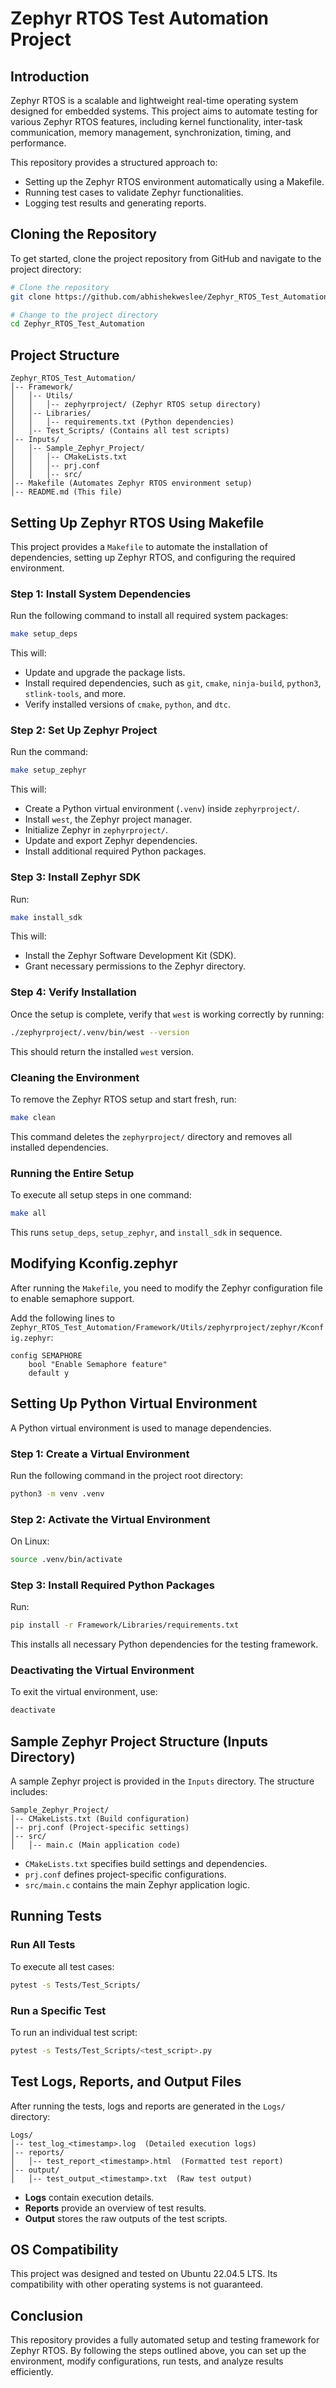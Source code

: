 # Zephyr RTOS Test Automation Project

## Introduction
Zephyr RTOS is a scalable and lightweight real-time operating system designed for embedded systems. This project aims to automate testing for various Zephyr RTOS features, including kernel functionality, inter-task communication, memory management, synchronization, timing, and performance. 

This repository provides a structured approach to:
- Setting up the Zephyr RTOS environment automatically using a Makefile.
- Running test cases to validate Zephyr functionalities.
- Logging test results and generating reports.

## Cloning the Repository
To get started, clone the project repository from GitHub and navigate to the project directory:

```sh
# Clone the repository
git clone https://github.com/abhishekweslee/Zephyr_RTOS_Test_Automation.git

# Change to the project directory
cd Zephyr_RTOS_Test_Automation
```

## Project Structure
```
Zephyr_RTOS_Test_Automation/
│-- Framework/
│   │-- Utils/
│   │   │-- zephyrproject/ (Zephyr RTOS setup directory)
│   │-- Libraries/
│   │   │-- requirements.txt (Python dependencies)
│   │-- Test_Scripts/ (Contains all test scripts)
│-- Inputs/
│   │-- Sample_Zephyr_Project/
│   │   │-- CMakeLists.txt
│   │   │-- prj.conf
│   │   │-- src/
│-- Makefile (Automates Zephyr RTOS environment setup)
│-- README.md (This file)
```

## Setting Up Zephyr RTOS Using Makefile
This project provides a `Makefile` to automate the installation of dependencies, setting up Zephyr RTOS, and configuring the required environment. 

### Step 1: Install System Dependencies
Run the following command to install all required system packages:

```sh
make setup_deps
```
This will:
- Update and upgrade the package lists.
- Install required dependencies, such as `git`, `cmake`, `ninja-build`, `python3`, `stlink-tools`, and more.
- Verify installed versions of `cmake`, `python`, and `dtc`.

### Step 2: Set Up Zephyr Project
Run the command:

```sh
make setup_zephyr
```
This will:
- Create a Python virtual environment (`.venv`) inside `zephyrproject/`.
- Install `west`, the Zephyr project manager.
- Initialize Zephyr in `zephyrproject/`.
- Update and export Zephyr dependencies.
- Install additional required Python packages.

### Step 3: Install Zephyr SDK
Run:

```sh
make install_sdk
```
This will:
- Install the Zephyr Software Development Kit (SDK).
- Grant necessary permissions to the Zephyr directory.

### Step 4: Verify Installation
Once the setup is complete, verify that `west` is working correctly by running:

```sh
./zephyrproject/.venv/bin/west --version
```
This should return the installed `west` version.

### Cleaning the Environment
To remove the Zephyr RTOS setup and start fresh, run:

```sh
make clean
```
This command deletes the `zephyrproject/` directory and removes all installed dependencies.

### Running the Entire Setup
To execute all setup steps in one command:

```sh
make all
```
This runs `setup_deps`, `setup_zephyr`, and `install_sdk` in sequence.

## Modifying Kconfig.zephyr
After running the `Makefile`, you need to modify the Zephyr configuration file to enable semaphore support.

Add the following lines to `Zephyr_RTOS_Test_Automation/Framework/Utils/zephyrproject/zephyr/Kconfig.zephyr`:

```plaintext
config SEMAPHORE
    bool "Enable Semaphore feature"
    default y
```

## Setting Up Python Virtual Environment
A Python virtual environment is used to manage dependencies.

### Step 1: Create a Virtual Environment
Run the following command in the project root directory:

```sh
python3 -m venv .venv
```

### Step 2: Activate the Virtual Environment
On Linux:
```sh
source .venv/bin/activate
```

### Step 3: Install Required Python Packages
Run:
```sh
pip install -r Framework/Libraries/requirements.txt
```
This installs all necessary Python dependencies for the testing framework.

### Deactivating the Virtual Environment
To exit the virtual environment, use:

```sh
deactivate
```

## Sample Zephyr Project Structure (Inputs Directory)
A sample Zephyr project is provided in the `Inputs` directory. The structure includes:

```
Sample_Zephyr_Project/
│-- CMakeLists.txt (Build configuration)
│-- prj.conf (Project-specific settings)
│-- src/
│   │-- main.c (Main application code)
```

- `CMakeLists.txt` specifies build settings and dependencies.
- `prj.conf` defines project-specific configurations.
- `src/main.c` contains the main Zephyr application logic.

## Running Tests
### Run All Tests
To execute all test cases:
```sh
pytest -s Tests/Test_Scripts/
```

### Run a Specific Test
To run an individual test script:
```sh
pytest -s Tests/Test_Scripts/<test_script>.py
```

## Test Logs, Reports, and Output Files
After running the tests, logs and reports are generated in the `Logs/` directory:
```
Logs/
│-- test_log_<timestamp>.log  (Detailed execution logs)
│-- reports/
│   │-- test_report_<timestamp>.html  (Formatted test report)
│-- output/
│   │-- test_output_<timestamp>.txt  (Raw test output)
```
- **Logs** contain execution details.
- **Reports** provide an overview of test results.
- **Output** stores the raw outputs of the test scripts.

## OS Compatibility
This project was designed and tested on Ubuntu 22.04.5 LTS. Its compatibility with other operating systems is not guaranteed.

## Conclusion
This repository provides a fully automated setup and testing framework for Zephyr RTOS. By following the steps outlined above, you can set up the environment, modify configurations, run tests, and analyze results efficiently.
